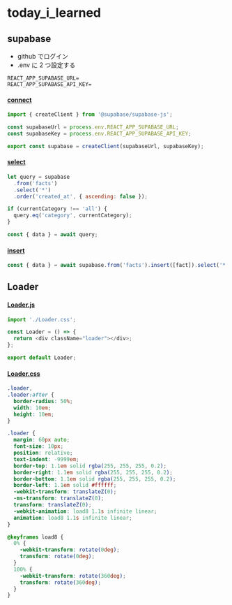 # today_i_learned

## supabase

- github でログイン
- .env に 2 つ設定する

```
REACT_APP_SUPABASE_URL=
REACT_APP_SUPABASE_API_KEY=
```

#### [connect](https://github.com/boston-terrier-kirin/react/blob/main/23_today-i-learned/today-i-learned/src/api/supabase.js)

```javascript
import { createClient } from '@supabase/supabase-js';

const supabaseUrl = process.env.REACT_APP_SUPABASE_URL;
const supabaseKey = process.env.REACT_APP_SUPABASE_API_KEY;

export const supabase = createClient(supabaseUrl, supabaseKey);
```

#### [select](https://github.com/boston-terrier-kirin/react/blob/main/23_today-i-learned/today-i-learned/src/App.js)

```javascript
let query = supabase
  .from('facts')
  .select('*')
  .order('created_at', { ascending: false });

if (currentCategory !== 'all') {
  query.eq('category', currentCategory);
}

const { data } = await query;
```

#### [insert](https://github.com/boston-terrier-kirin/react/blob/main/23_today-i-learned/today-i-learned/src/App.js)

```javascript
const { data } = await supabase.from('facts').insert([fact]).select('*');
```

## Loader

#### [Loader.js](https://github.com/boston-terrier-kirin/react/blob/main/23_today-i-learned/today-i-learned/src/components/Loader.js)

```javascript
import './Loader.css';

const Loader = () => {
  return <div className="loader"></div>;
};

export default Loader;
```

#### [Loader.css](https://github.com/boston-terrier-kirin/react/blob/main/23_today-i-learned/today-i-learned/src/components/Loader.css)

```css
.loader,
.loader:after {
  border-radius: 50%;
  width: 10em;
  height: 10em;
}

.loader {
  margin: 60px auto;
  font-size: 10px;
  position: relative;
  text-indent: -9999em;
  border-top: 1.1em solid rgba(255, 255, 255, 0.2);
  border-right: 1.1em solid rgba(255, 255, 255, 0.2);
  border-bottom: 1.1em solid rgba(255, 255, 255, 0.2);
  border-left: 1.1em solid #ffffff;
  -webkit-transform: translateZ(0);
  -ms-transform: translateZ(0);
  transform: translateZ(0);
  -webkit-animation: load8 1.1s infinite linear;
  animation: load8 1.1s infinite linear;
}

@keyframes load8 {
  0% {
    -webkit-transform: rotate(0deg);
    transform: rotate(0deg);
  }
  100% {
    -webkit-transform: rotate(360deg);
    transform: rotate(360deg);
  }
}
```
